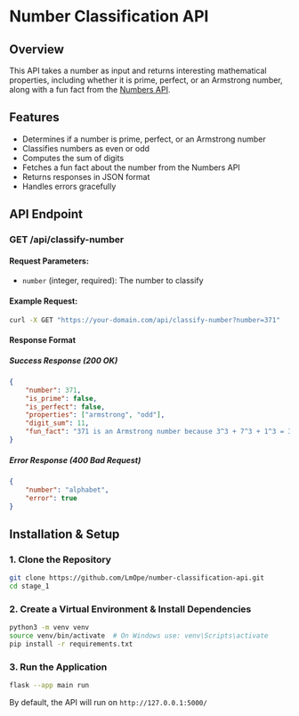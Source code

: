 # Number Classification API  

## Overview  
This API takes a number as input and returns interesting mathematical properties, including whether it is prime, perfect, or an Armstrong number, along with a fun fact from the [Numbers API](http://numbersapi.com/).  

## Features  
- Determines if a number is prime, perfect, or an Armstrong number  
- Classifies numbers as even or odd  
- Computes the sum of digits  
- Fetches a fun fact about the number from the Numbers API  
- Returns responses in JSON format  
- Handles errors gracefully  

## API Endpoint  

### **GET /api/classify-number**  
#### **Request Parameters:**  
- `number` (integer, required): The number to classify  

#### **Example Request:**  
```bash
curl -X GET "https://your-domain.com/api/classify-number?number=371"
```

#### **Response Format**  

##### **Success Response (200 OK)**  
```json
{
    "number": 371,
    "is_prime": false,
    "is_perfect": false,
    "properties": ["armstrong", "odd"],
    "digit_sum": 11,
    "fun_fact": "371 is an Armstrong number because 3^3 + 7^3 + 1^3 = 371"
}
```

##### **Error Response (400 Bad Request)**  
```json
{
    "number": "alphabet",
    "error": true
}
```

## Installation & Setup  

### **1. Clone the Repository**  
```bash
git clone https://github.com/LmOpe/number-classification-api.git
cd stage_1
```

### **2. Create a Virtual Environment & Install Dependencies**  
```bash
python3 -m venv venv
source venv/bin/activate  # On Windows use: venv\Scripts\activate
pip install -r requirements.txt
```

### **3. Run the Application**  
```bash
flask --app main run
```
By default, the API will run on `http://127.0.0.1:5000/`  